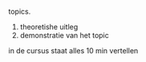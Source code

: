 topics.
1. theoretishe uitleg
2. demonstratie van het topic

in de cursus staat alles
10 min vertellen